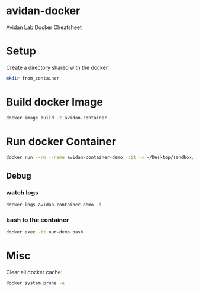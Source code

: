 # avidan-docker
Avidan Lab Docker Cheatsheet

# Setup
Create a directory shared with the docker
```bash
mkdir from_container
```
# Build docker Image
```bash
docker image build -t avidan-container .
```


# Run docker Container
```bash
docker run --rm --name avidan-container-demo -dit -v ~/Desktop/sandbox/avidan-docker/from_container:/results avidan-container bash
```
## Debug
### watch logs
```bash
docker logs avidan-container-demo -f
```

### bash to the container
```bash
docker exec -it our-demo bash
```


# Misc
Clear all docker cache:
```bash
docker system prune -a
```

